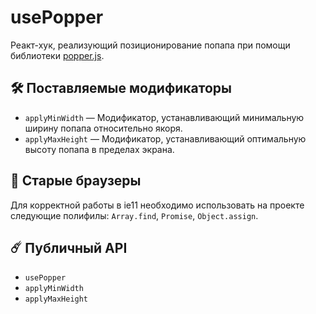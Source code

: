 # usePopper

Реакт-хук, реализующий позиционирование попапа при помощи библиотеки [popper.js](https://popper.js.org/).

## 🛠 Поставляемые модификаторы

* `applyMinWidth` — Модификатор, устанавливающий минимальную ширину попапа относительно якоря.
* `applyMaxHeight` — Модификатор, устанавливающий оптимальную высоту попапа в пределах экрана.

## 🚦 Старые браузеры

Для корректной работы в ie11 необходимо использовать на проекте следующие полифилы: `Array.find`, `Promise`, `Object.assign`.

## ☄️ Публичный API

* `usePopper`
* `applyMinWidth`
* `applyMaxHeight`
